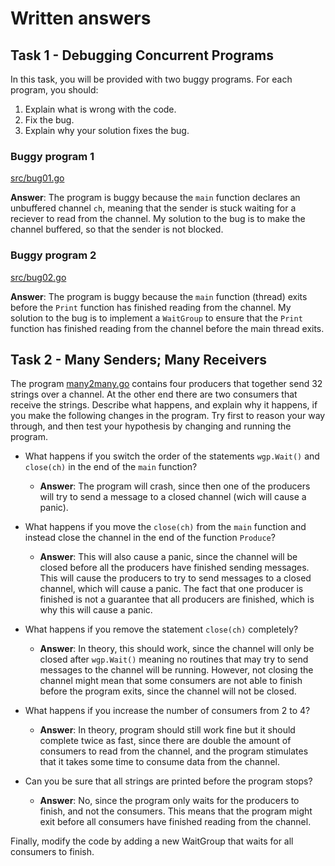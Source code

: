 # Written answers

## Task 1 - Debugging Concurrent Programs

In this task, you will be provided with two buggy programs. For each program,
you should:

1. Explain what is wrong with the code.
2. Fix the bug.
3. Explain why your solution fixes the bug.

### Buggy program 1

[src/bug01.go](src/bug01.go)

**Answer**: The program is buggy because the `main` function declares an unbuffered channel `ch`, meaning that the sender is stuck waiting for a reciever to read from the channel. My solution to the bug is to make the channel buffered, so that the sender is not blocked.

### Buggy program 2

[src/bug02.go](src/bug02.go)

**Answer**: The program is buggy because the `main` function (thread) exits before the `Print` function has finished reading from the channel. My solution to the bug is to implement a `WaitGroup` to ensure that the `Print` function has finished reading from the channel before the main thread exits.

## Task 2 - Many Senders; Many Receivers

The program [many2many.go](src/many2many.go) contains four
producers that together send 32 strings over a channel. At the
other end there are two consumers that receive the strings.
Describe what happens, and explain why it happens, if you make the
following changes in the program. Try first to reason your way
through, and then test your hypothesis by changing and running the
program.

- What happens if you switch the order of the statements
  `wgp.Wait()` and `close(ch)` in the end of the `main` function?

  - **Answer**: The program will crash, since then one of the producers will try to send a message to a closed channel (wich will cause a panic).

- What happens if you move the `close(ch)` from the `main` function
  and instead close the channel in the end of the function
  `Produce`?
  - **Answer**: This will also cause a panic, since the channel will be closed before all the producers have finished sending messages. This will cause the producers to try to send messages to a closed channel, which will cause a panic. The fact that one producer is finished is not a guarantee that all producers are finished, which is why this will cause a panic.
- What happens if you remove the statement `close(ch)` completely?
  - **Answer**: In theory, this should work, since the channel will only be closed after `wgp.Wait()` meaning no routines that may try to send messages to the channel will be running. However, not closing the channel might mean that some consumers are not able to finish before the program exits, since the channel will not be closed.
- What happens if you increase the number of consumers from 2 to 4?
  - **Answer**: In theory, program should still work fine but it should complete twice as fast, since there are double the amount of consumers to read from the channel, and the program stimulates that it takes some time to consume data from the channel.
- Can you be sure that all strings are printed before the program
  stops?
  - **Answer**: No, since the program only waits for the producers to finish, and not the consumers. This means that the program might exit before all consumers have finished reading from the channel.

Finally, modify the code by adding a new WaitGroup that waits for
all consumers to finish.
